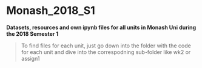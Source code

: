 # Monash_2018_S1
**Datasets, resources and own ipynb files for all units in Monash Uni during the 2018 Semester 1**
> To find files for each unit, just go down into the folder with the code for each unit and dive into the correspodning sub-folder like wk2 or assign1
